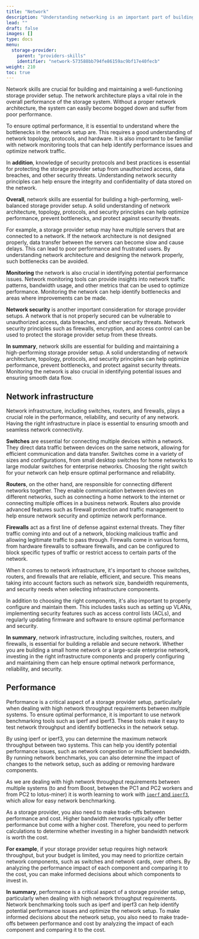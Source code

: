 ```yaml
---
title: "Network"
description: "Understanding networking is an important part of building a high performing, well balanced Storage Provider setup."
lead: ""
draft: false
images: []
type: docs
menu:
  storage-provider:
    parent: "providers-skills"
    identifier: "network-573588bb794fe86159ac9bf17e40fecb"
weight: 210
toc: true
---
```


Network skills are crucial for building and maintaining a well-functioning storage provider setup. The network architecture plays a vital role in the overall performance of the storage system. Without a proper network architecture, the system can easily become bogged down and suffer from poor performance.

To ensure optimal performance, it is essential to understand where the bottlenecks in the network setup are. This requires a good understanding of network topology, protocols, and hardware. It is also important to be familiar with network monitoring tools that can help identify performance issues and optimize network traffic.

In **addition**, knowledge of security protocols and best practices is essential for protecting the storage provider setup from unauthorized access, data breaches, and other security threats. Understanding network security principles can help ensure the integrity and confidentiality of data stored on the network.

**Overall**, network skills are essential for building a high-performing, well-balanced storage provider setup. A solid understanding of network architecture, topology, protocols, and security principles can help optimize performance, prevent bottlenecks, and protect against security threats.

For example, a storage provider setup may have multiple servers that are connected to a network. If the network architecture is not designed properly, data transfer between the servers can become slow and cause delays. This can lead to poor performance and frustrated users. By understanding network architecture and designing the network properly, such bottlenecks can be avoided.

**Monitoring** the network is also crucial in identifying potential performance issues. Network monitoring tools can provide insights into network traffic patterns, bandwidth usage, and other metrics that can be used to optimize performance. Monitoring the network can help identify bottlenecks and areas where improvements can be made.

**Network security** is another important consideration for storage provider setups. A network that is not properly secured can be vulnerable to unauthorized access, data breaches, and other security threats. Network security principles such as firewalls, encryption, and access control can be used to protect the storage provider setup from these threats.

**In summary**, network skills are essential for building and maintaining a high-performing storage provider setup. A solid understanding of network architecture, topology, protocols, and security principles can help optimize performance, prevent bottlenecks, and protect against security threats. Monitoring the network is also crucial in identifying potential issues and ensuring smooth data flow.

## Network infrastructure

Network infrastructure, including switches, routers, and firewalls, plays a crucial role in the performance, reliability, and security of any network. Having the right infrastructure in place is essential to ensuring smooth and seamless network connectivity.

**Switches** are essential for connecting multiple devices within a network. They direct data traffic between devices on the same network, allowing for efficient communication and data transfer. Switches come in a variety of sizes and configurations, from small desktop switches for home networks to large modular switches for enterprise networks. Choosing the right switch for your network can help ensure optimal performance and reliability.

**Routers**, on the other hand, are responsible for connecting different networks together. They enable communication between devices on different networks, such as connecting a home network to the internet or connecting multiple offices in a business network. Routers also provide advanced features such as firewall protection and traffic management to help ensure network security and optimize network performance.

**Firewalls** act as a first line of defense against external threats. They filter traffic coming into and out of a network, blocking malicious traffic and allowing legitimate traffic to pass through. Firewalls come in various forms, from hardware firewalls to software firewalls, and can be configured to block specific types of traffic or restrict access to certain parts of the network.

When it comes to network infrastructure, it's important to choose switches, routers, and firewalls that are reliable, efficient, and secure. This means taking into account factors such as network size, bandwidth requirements, and security needs when selecting infrastructure components.

In addition to choosing the right components, it's also important to properly configure and maintain them. This includes tasks such as setting up VLANs, implementing security features such as access control lists (ACLs), and regularly updating firmware and software to ensure optimal performance and security.

**In summary**, network infrastructure, including switches, routers, and firewalls, is essential for building a reliable and secure network. Whether you are building a small home network or a large-scale enterprise network, investing in the right infrastructure components and properly configuring and maintaining them can help ensure optimal network performance, reliability, and security.

## Performance
Performance is a critical aspect of a storage provider setup, particularly when dealing with high network throughput requirements between multiple systems. To ensure optimal performance, it is important to use network benchmarking tools such as iperf and iperf3. These tools make it easy to test network throughput and identify bottlenecks in the network setup.

By using iperf or iperf3, you can determine the maximum network throughput between two systems. This can help you identify potential performance issues, such as network congestion or insufficient bandwidth. By running network benchmarks, you can also determine the impact of changes to the network setup, such as adding or removing hardware components.

As we are dealing with high network throughput requirements between multiple systems (to and from Boost, between the PC1 and PC2 workers and from PC2 to lotus-miner) it is worth learning to work with [`iperf` and `iperf3`](https://iperf.fr), which allow for easy network benchmarking.

As a storage provider, you also need to make trade-offs between performance and cost. Higher bandwidth networks typically offer better performance but come with a higher cost. Therefore, you need to perform calculations to determine whether investing in a higher bandwidth network is worth the cost.

**For example**, if your storage provider setup requires high network throughput, but your budget is limited, you may need to prioritize certain network components, such as switches and network cards, over others. By analyzing the performance impact of each component and comparing it to the cost, you can make informed decisions about which components to invest in.

**In summary**, performance is a critical aspect of a storage provider setup, particularly when dealing with high network throughput requirements. Network benchmarking tools such as iperf and iperf3 can help identify potential performance issues and optimize the network setup. To make informed decisions about the network setup, you also need to make trade-offs between performance and cost by analyzing the impact of each component and comparing it to the cost.
